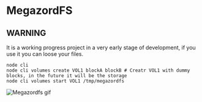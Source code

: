 # MegazordFS

## WARNING

It is a working progress project in a very early stage of development, if you use it you can loose your files.

```
node cli
node cli volumes create VOL1 blockA blockB # Creatr VOL1 with dummy blocks, in the future it will be the storage
node cli volumes start VOL1 /tmp/megazordfs
```
![Megazordfs gif](../media/megazordfs.gif?raw=true)
